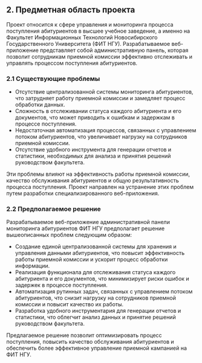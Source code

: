 ## 2. Предметная область проекта

Проект относится к сфере управления и мониторинга процесса поступления абитуриентов в высшее учебное заведение, а именно на Факультет Информационных Технологий Новосибирского Государственного Университета (ФИТ НГУ). Разрабатываемое веб-приложение представляет собой административную панель, которая позволит сотрудникам приемной комиссии эффективно отслеживать и управлять процессом поступления абитуриентов.

### 2.1 Существующие проблемы

- Отсутствие централизованной системы мониторинга абитуриентов, что затрудняет работу приемной комиссии и замедляет процесс обработки данных.
- Сложность в отслеживании статуса каждого абитуриента и его документов, что может приводить к ошибкам и задержкам в процессе поступления.
- Недостаточная автоматизация процессов, связанных с управлением потоком абитуриентов, что увеличивает нагрузку на сотрудников приемной комиссии.
- Отсутствие удобного инструмента для генерации отчетов и статистики, необходимых для анализа и принятия решений руководством факультета.

Эти проблемы влияют на эффективность работы приемной комиссии, качество обслуживания абитуриентов и общую результативность процесса поступления. Проект направлен на устранение этих проблем путем разработки специализированного веб-приложения.

### 2.2 Предполагаемое решение

Разрабатываемое веб-приложение административной панели мониторинга абитуриентов ФИТ НГУ предполагает решение вышеописанных проблем следующим образом:

- Создание единой централизованной системы для хранения и управления данными абитуриентов, что повысит эффективность работы приемной комиссии и ускорит процесс обработки информации.
- Реализация функционала для отслеживания статуса каждого абитуриента и его документов, что минимизирует риски ошибок и задержек в процессе поступления.
- Автоматизация рутинных задач, связанных с управлением потоком абитуриентов, что снизит нагрузку на сотрудников приемной комиссии и повысит качество их работы.
- Разработка удобного инструментария для генерации отчетов и статистики, что облегчит анализ данных и принятие решений руководством факультета.

Предлагаемое решение позволит оптимизировать процесс поступления, повысить качество обслуживания абитуриентов и обеспечить более эффективное управление приемной кампанией на ФИТ НГУ.
